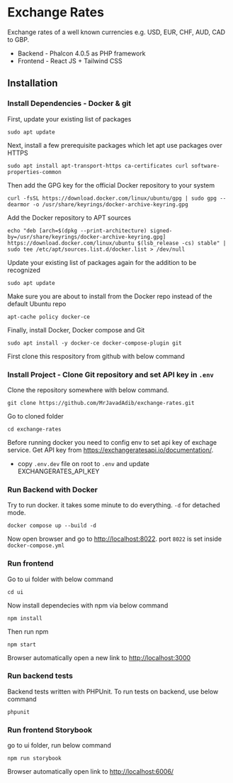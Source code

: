# Exchange Rates

Exchange rates of a well known currencies e.g. USD, EUR, CHF, AUD, CAD to GBP.

- Backend - Phalcon 4.0.5 as PHP framework
- Frontend - React JS + Tailwind CSS

## Installation

### Install Dependencies - Docker & git

First, update your existing list of packages

`sudo apt update`

Next, install a few prerequisite packages which let apt use packages over HTTPS

`sudo apt install apt-transport-https ca-certificates curl software-properties-common`

Then add the GPG key for the official Docker repository to your system

`curl -fsSL https://download.docker.com/linux/ubuntu/gpg | sudo gpg --dearmor -o /usr/share/keyrings/docker-archive-keyring.gpg`

Add the Docker repository to APT sources

`echo "deb [arch=$(dpkg --print-architecture) signed-by=/usr/share/keyrings/docker-archive-keyring.gpg] https://download.docker.com/linux/ubuntu $(lsb_release -cs) stable" | sudo tee /etc/apt/sources.list.d/docker.list > /dev/null`

Update your existing list of packages again for the addition to be recognized

`sudo apt update`

Make sure you are about to install from the Docker repo instead of the default Ubuntu repo

`apt-cache policy docker-ce`

Finally, install Docker, Docker compose and Git

`sudo apt install -y docker-ce docker-compose-plugin git`

First clone this respository from github with below command

### Install Project - Clone Git repository and set API key in `.env`

Clone the repository somewhere with below command.

`git clone https://github.com/MrJavadAdib/exchange-rates.git`

Go to cloned folder

`cd exchange-rates`

Before running docker you need to config env to set api key of exchage service. Get API key from <https://exchangeratesapi.io/documentation/>.

- copy `.env.dev` file on root to `.env` and update EXCHANGERATES_API_KEY

### Run Backend with Docker

Try to run docker. it takes some minute to do everything. `-d` for detached mode.

`docker compose up --build -d`

Now open browser and go to <http://localhost:8022>. port `8022` is set inside `docker-compose.yml`

### Run frontend

Go to ui folder with below command

`cd ui`

Now install dependecies with npm via below command

`npm install`

Then run npm

`npm start`

Browser automatically open a new link to <http://localhost:3000>

### Run backend tests

Backend tests written with PHPUnit. To run tests on backend, use below command

`phpunit`

### Run frontend Storybook

go to ui folder, run below command

`npm run storybook`

Browser automatically open link to <http://localhost:6006/>
